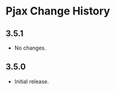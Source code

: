 Pjax Change History
===================

3.5.1
-----

* No changes.

3.5.0
-----

* Initial release.
